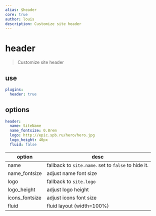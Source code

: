 ```yaml
---
alias: $header
core: true
author: louis
description: Customize site header
---
```

# header

> Customize site header

## use

```yaml
plugins:
  header: true
```


## options

```yaml
header:
  name: SiteName
  name_fontsize: 0.8rem
  logo: http://epic.spb.ru/hero/hero.jpg
  logo_height: 40px
  fluid: false
```

| option      | desc                                                |
| ----------- | --------------------------------------------------- |
| name        | fallback to `site.name`. set to `false` to hide it. |
| name_fontsize   | adjust name font size |
| logo        | fallback to `site.logo`                             |
| logo_height | adjust logo height                                  |
| icons_fontsize | adjust icons font size                                  |
| fluid       | fluid layout (width=100%)                           |
